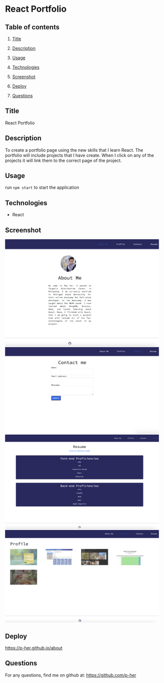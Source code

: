 # React Portfolio

## Table of contents

1. [Title](#title)

2. [Description](#description)

3. [Usage](#usage)

4. [Technologies](#technologies)
5. [Screenshot](#screenshot)
6. [Deploy](#deploy)
7. [Questions](#questions)
## Title
React Portfolio

## Description
To create a portfolio page using the new skills that I learn React. The portfolio will include projects that I have create. When I click on any of the projects it will link them to the correct page of the project.

## Usage
run `npm start` to start the application

## Technologies
- React

## Screenshot
![screenshot](./src/assets/screenshot/about.png)
![screenshot](./src/assets/screenshot/contact.png)
![screenshot](./src/assets/screenshot/portfolio.png)
![screenshot](./src/assets/screenshot/profile.png)

## Deploy
https://p-her.github.io/about

## Questions
For any questions, find me on github at: https://github.com/p-her
